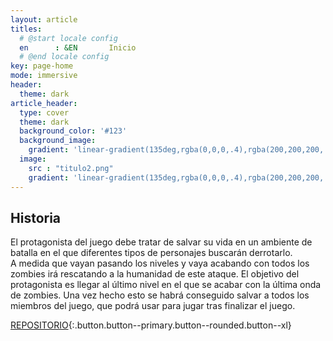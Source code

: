 ```yaml
---
layout: article
titles:
  # @start locale config
  en      : &EN       Inicio
  # @end locale config
key: page-home
mode: immersive
header:
  theme: dark
article_header:
  type: cover
  theme: dark
  background_color: '#123'
  background_image: 
    gradient: 'linear-gradient(135deg,rgba(0,0,0,.4),rgba(200,200,200,.4))'
  image:
    src : "titulo2.png"
    gradient: 'linear-gradient(135deg,rgba(0,0,0,.4),rgba(200,200,200,.4))'
---
```


## Historia
El protagonista del juego debe tratar de salvar su vida en un ambiente de batalla en el que diferentes tipos de personajes buscarán derrotarlo.  
A medida que vayan pasando los niveles y vaya acabando con todos los zombies irá rescatando a la humanidad de este ataque. El objetivo del protagonista es llegar al último nivel en el que se acabar con la última onda de zombies.
Una vez hecho esto se habrá conseguido salvar a todos los miembros del juego, que podrá usar para jugar tras finalizar el juego.

[REPOSITORIO](https://github.com/uah-videojuegos-2021/final-project-grupo-1){:.button.button--primary.button--rounded.button--xl}
